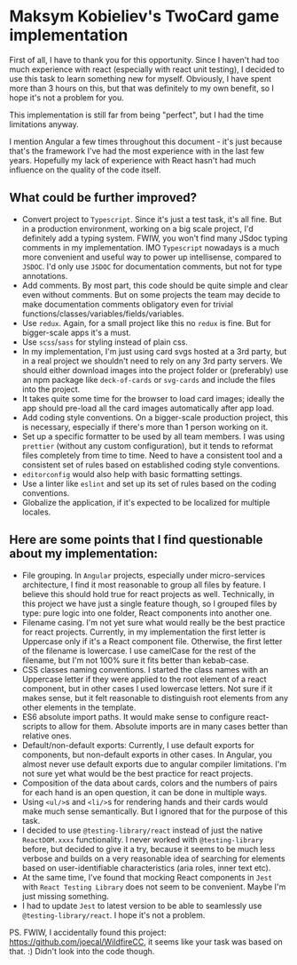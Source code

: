 # Maksym Kobieliev's TwoCard game implementation

First of all, I have to thank you for this opportunity. Since I haven't had too much experience with react (especially with react unit testing), I decided to use this task to learn something new for myself. Obviously, I have spent more than 3 hours on this, but that was definitely to my own benefit, so I hope it's not a problem for you.

This implementation is still far from being "perfect", but I had the time limitations anyway.

I mention Angular a few times throughout this document - it's just because that's the framework I've had the most experience with in the last few years. Hopefully my lack of experience with React hasn't had much influence on the quality of the code itself.

## What could be further improved?
- Convert project to `Typescript`. Since it's just a test task, it's all fine. But in a production environment, working on a big scale project, I'd definitely add a typing system. FWIW, you won't find many JSdoc typing comments in my implementation. IMO `Typescript` nowadays is a much more convenient and useful way to power up intellisense, compared to `JSDOC`. I'd only use `JSDOC` for documentation comments, but not for type annotations.
- Add comments. By most part, this code should be quite simple and clear even without comments. But on some projects the team may decide to make documentation comments obligatory even for trivial functions/classes/variables/fields/variables.
- Use `redux`. Again, for a small project like this no `redux` is fine. But for bigger-scale apps it's a must. 
- Use `scss`/`sass` for styling instead of plain css.
- In my implementation, I'm just using card svgs hosted at a 3rd party, but in a real project we shouldn't need to rely on any 3rd party servers. We should either download images into the project folder or (preferably) use an npm package like `deck-of-cards` or `svg-cards` and include the files into the project.
- It takes quite some time for the browser to load card images; ideally the app should pre-load all the card images automatically after app load.
- Add coding style conventions. On a bigger-scale production project, this is necessary, especially if there's more than 1 person working on it.
- Set up a specific formatter to be used by all team members. I was using `prettier` (without any custom configuration), but it tends to reformat files completely from time to time. Need to have a consistent tool and a consistent set of rules based on established coding style conventions.
- `editorconfig` would also help with basic formatting settings.
- Use a linter like `eslint` and set up its set of rules based on the coding conventions.
- Globalize the application, if it's expected to be localized for multiple locales.

## Here are some points that I find questionable about my implementation: 
- File grouping. In `Angular` projects, especially under micro-services architecture, I find it most reasonable to group all files by feature. I believe this should hold true for react projects as well. Technically, in this project we have just a single feature though, so I grouped files by type: pure logic into one folder, React components into another one.
- Filename casing. I'm not yet sure what would really be the best practice for react projects. Currently, in my implementation the first letter is Uppercase only if it's a React component file. Otherwise, the first letter of the filename is lowercase. I use camelCase for the rest of the filename, but I'm not 100% sure it fits better than kebab-case.
- CSS classes naming conventions. I started the class names with an Uppercase letter if they were applied to the root element of a react component, but in other cases I used lowercase letters. Not sure if it makes sense, but it felt reasonable to distinguish root elements from any other elements in the template.
- ES6 absolute import paths. It would make sense to configure react-scripts to allow for them. Absolute imports are in many cases better than relative ones.
- Default/non-default exports: Currently, I use default exports for components, but non-default exports in other cases. In Angular, you almost never use default exports due to angular compiler limitations. I'm not sure yet what would be the best practice for react projects.
- Composition of the data about cards, colors and the numbers of pairs for each hand is an open question, it can be done in multiple ways.
- Using `<ul/>`s and `<li/>`s for rendering hands and their cards would make much sense semantically. But I ignored that for the purpose of this task.
- I decided to use `@testing-library/react` instead of just the native `ReactDOM.xxxx` functionality. I never worked with `@testing-library` before, but decided to give it a try, because it seems to be much less verbose and builds on a very reasonable idea of searching for elements based on user-identifiable characteristics (aria roles, inner text etc).
- At the same time, I've found that mocking React components in `Jest` with `React Testing Library` does not seem to be convenient. Maybe I'm just missing something.
- I had to update `Jest` to latest version to be able to seamlessly use `@testing-library/react`. I hope it's not a problem.

PS. FWIW, I accidentally found this project: https://github.com/joecal/WildfireCC, it seems like your task was based on that. :) Didn't look into the code though.